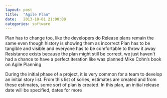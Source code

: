 ```yaml
---
layout: post
title:  "Agile Plan"
date:   2013-10-01 21:00:00
categories: software
--- 
```


Plan has to change too, like the developers do
Release plans remain the same even though history is showing them as incorrect
Plan has to be tangible and visible and everyone has to be comfortable to throw it away
Resistance exists because the plan might still be correct, we just haven't had a chance to have a perfect iteration like was planned
Mike Cohn’s book on Agile Planning

During the initial phase of a project, it is very common for a team to develop an initial story list. From this list of sories, estimates are created and from these estimates, some sort of plan is created. In this plan, an initial release date will be specified, dates for more 